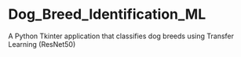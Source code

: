 # Dog_Breed_Identification_ML
A Python Tkinter application that classifies dog breeds using Transfer Learning (ResNet50)
